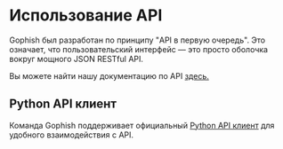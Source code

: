 # Использование API

Gophish был разработан по принципу "API в первую очередь". Это означает, что пользовательский интерфейс — это просто оболочка вокруг мощного JSON RESTful API.

Вы можете найти нашу документацию по API [здесь.](https://docs.getgophish.com/api-documentation/)

## Python API клиент

Команда Gophish поддерживает официальный [Python API клиент](https://github.com/gophish/api-client-python) для удобного взаимодействия с API.

